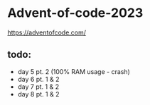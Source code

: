 # Advent-of-code-2023
https://adventofcode.com/

## todo:

- day 5 pt. 2 (100% RAM usage - crash)
- day 6 pt. 1 & 2
- day 7 pt. 1 & 2
- day 8 pt. 1 & 2

